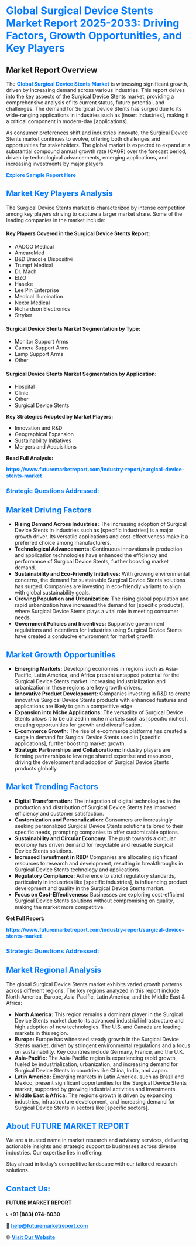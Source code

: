 <h1 style="color: #007BFF;">Global Surgical Device Stents Market Report 2025-2033: Driving Factors, Growth Opportunities, and Key Players</h1>

<section id="overview">
<h2>Market Report Overview</h2>
<p>The <a href="https://www.futuremarketreport.com/industry-report/surgical-device-stents-market" style="color: #007BFF; text-decoration: none;"><strong>Global Surgical Device Stents Market</strong></a> is witnessing significant growth, driven by increasing demand across various industries. This report delves into the key aspects of the Surgical Device Stents market, providing a comprehensive analysis of its current status, future potential, and challenges. The demand for Surgical Device Stents has surged due to its wide-ranging applications in industries such as [insert industries], making it a critical component in modern-day [applications].</p>
<p>As consumer preferences shift and industries innovate, the Surgical Device Stents market continues to evolve, offering both challenges and opportunities for stakeholders. The global market is expected to expand at a substantial compound annual growth rate (CAGR) over the forecast period, driven by technological advancements, emerging applications, and increasing investments by major players.</p>
</section>

<section id="overview">
<p><a href="https://www.futuremarketreport.com/request-sample/reportId=127529" style="color: #007BFF; text-decoration: none;"><strong>Explore Sample Report Here</strong></a></p>
</section>

<section id="key-players">
<h2 style="color: #007BFF;">Market Key Players Analysis</h2>
<p>The Surgical Device Stents market is characterized by intense competition among key players striving to capture a larger market share. Some of the leading companies in the market include:</p>
<h4>Key Players Covered in the Surgical Device Stents Report:</h4>
<ul><li>AADCO Medical</li><li>AmcareMed</li><li>B&amp;D Bracci e Dispositivi</li><li>Trumpf Medical</li><li>Dr. Mach</li><li>EIZO</li><li>Haseke</li><li>Lee Pin Enterprise</li><li>Medical Illumination</li><li>Nexor Medical</li><li>Richardson Electronics</li><li>Stryker</li></ul>
<h4>Surgical Device Stents Market Segmentation by Type:</h4>
<ul><li>Monitor Support Arms</li><li>Camera Support Arms</li><li>Lamp Support Arms</li><li>Other</li></ul>

<h4>Surgical Device Stents Market Segmentation by Application:</h4>
<ul><li>Hospital</li><li>Clinic</li><li>Other</li><li>Surgical Device Stents</li></ul>
<p><strong>Key Strategies Adopted by Market Players:</strong></p>
<ul>
<li>Innovation and R&D</li>
<li>Geographical Expansion</li>
<li>Sustainability Initiatives</li>
<li>Mergers and Acquisitions</li>
</ul>
</section>

<section>
<p><strong>Read Full Analysis: </strong></p><a href="https://www.futuremarketreport.com/industry-report/surgical-device-stents-market" style="color: #007BFF; text-decoration: none;"><strong>https://www.futuremarketreport.com/industry-report/surgical-device-stents-market</strong></a>
<h3 style="color: #007BFF;">Strategic Questions Addressed:</h3>
</section>

<section id="driving-factors">
<h2 style="color: #007BFF;">Market Driving Factors</h2>
<ul>
<li><strong>Rising Demand Across Industries:</strong> The increasing adoption of Surgical Device Stents in industries such as [specific industries] is a major growth driver. Its versatile applications and cost-effectiveness make it a preferred choice among manufacturers.</li>
<li><strong>Technological Advancements:</strong> Continuous innovations in production and application technologies have enhanced the efficiency and performance of Surgical Device Stents, further boosting market demand.</li>
<li><strong>Sustainability and Eco-Friendly Initiatives:</strong> With growing environmental concerns, the demand for sustainable Surgical Device Stents solutions has surged. Companies are investing in eco-friendly variants to align with global sustainability goals.</li>
<li><strong>Growing Population and Urbanization:</strong> The rising global population and rapid urbanization have increased the demand for [specific products], where Surgical Device Stents plays a vital role in meeting consumer needs.</li>
<li><strong>Government Policies and Incentives:</strong> Supportive government regulations and incentives for industries using Surgical Device Stents have created a conducive environment for market growth.</li>
</ul>
</section>

<section id="growth-opportunities">
<h2 style="color: #007BFF;">Market Growth Opportunities</h2>
<ul>
<li><strong>Emerging Markets:</strong> Developing economies in regions such as Asia-Pacific, Latin America, and Africa present untapped potential for the Surgical Device Stents market. Increasing industrialization and urbanization in these regions are key growth drivers.</li>
<li><strong>Innovative Product Development:</strong> Companies investing in R&D to create innovative Surgical Device Stents products with enhanced features and applications are likely to gain a competitive edge.</li>
<li><strong>Expansion into Niche Applications:</strong> The versatility of Surgical Device Stents allows it to be utilized in niche markets such as [specific niches], creating opportunities for growth and diversification.</li>
<li><strong>E-commerce Growth:</strong> The rise of e-commerce platforms has created a surge in demand for Surgical Device Stents used in [specific applications], further boosting market growth.</li>
<li><strong>Strategic Partnerships and Collaborations:</strong> Industry players are forming partnerships to leverage shared expertise and resources, driving the development and adoption of Surgical Device Stents products globally.</li>
</ul>
</section>

<section id="trending-factors">
<h2 style="color: #007BFF;">Market Trending Factors</h2>
<ul>
<li><strong>Digital Transformation:</strong> The integration of digital technologies in the production and distribution of Surgical Device Stents has improved efficiency and customer satisfaction.</li>
<li><strong>Customization and Personalization:</strong> Consumers are increasingly seeking personalized Surgical Device Stents solutions tailored to their specific needs, prompting companies to offer customizable options.</li>
<li><strong>Sustainability and Circular Economy:</strong> The push towards a circular economy has driven demand for recyclable and reusable Surgical Device Stents solutions.</li>
<li><strong>Increased Investment in R&D:</strong> Companies are allocating significant resources to research and development, resulting in breakthroughs in Surgical Device Stents technology and applications.</li>
<li><strong>Regulatory Compliance:</strong> Adherence to strict regulatory standards, particularly in industries like [specific industries], is influencing product development and quality in the Surgical Device Stents market.</li>
<li><strong>Focus on Cost-Effectiveness:</strong> Businesses are exploring cost-efficient Surgical Device Stents solutions without compromising on quality, making the market more competitive.</li>
</ul>
</section>

<section>
<p><strong>Get Full Report: </strong></p><a href="https://www.futuremarketreport.com/industry-report/surgical-device-stents-market" style="color: #007BFF; text-decoration: none;"><strong>https://www.futuremarketreport.com/industry-report/surgical-device-stents-market</strong></a>
<h3 style="color: #007BFF;">Strategic Questions Addressed:</h3>
</section>


<section id="regional-analysis">
<h2 style="color: #007BFF;">Market Regional Analysis</h2>
<p>The global Surgical Device Stents market exhibits varied growth patterns across different regions. The key regions analyzed in this report include North America, Europe, Asia-Pacific, Latin America, and the Middle East & Africa:</p>
<ul>
<li><strong>North America:</strong> This region remains a dominant player in the Surgical Device Stents market due to its advanced industrial infrastructure and high adoption of new technologies. The U.S. and Canada are leading markets in this region.</li>
<li><strong>Europe:</strong> Europe has witnessed steady growth in the Surgical Device Stents market, driven by stringent environmental regulations and a focus on sustainability. Key countries include Germany, France, and the U.K.</li>
<li><strong>Asia-Pacific:</strong> The Asia-Pacific region is experiencing rapid growth, fueled by industrialization, urbanization, and increasing demand for Surgical Device Stents in countries like China, India, and Japan.</li>
<li><strong>Latin America:</strong> Emerging markets in Latin America, such as Brazil and Mexico, present significant opportunities for the Surgical Device Stents market, supported by growing industrial activities and investments.</li>
<li><strong>Middle East & Africa:</strong> The region’s growth is driven by expanding industries, infrastructure development, and increasing demand for Surgical Device Stents in sectors like [specific sectors].</li>
</ul>
</section>

<footer>
<h2 style="color: #007BFF;">About FUTURE MARKET REPORT</h2>
<p>We are a trusted name in market research and advisory services, delivering actionable insights and strategic support to businesses across diverse industries. Our expertise lies in offering:</p>

<p>Stay ahead in today’s competitive landscape with our tailored research solutions.</p>

<h2 style="color: #007BFF;">Contact Us:</h2>
<p><strong>FUTURE MARKET REPORT</strong></p>
<p>📞 <strong>+91 (883) 074-8030</strong></p>
<p>📧 <strong><a href="mailto:help@futuremarketreport.com" style="color: #007BFF;">help@futuremarketreport.com</a></strong></p>
<p>🌐 <strong><a href="https://www.futuremarketreport.com/" style="color: #007BFF;">Visit Our Website</a></strong></p>
</footer>